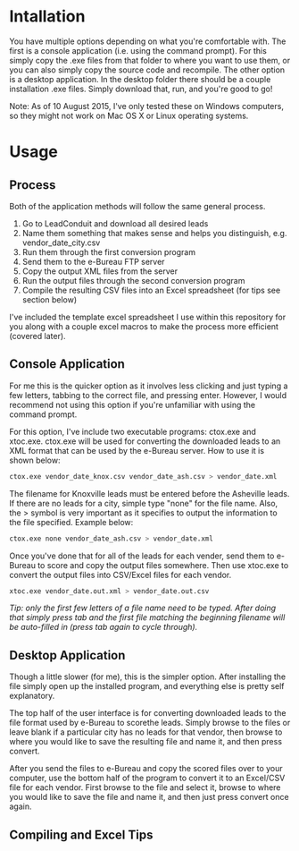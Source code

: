 Intallation
=============

You have multiple options depending on what you're comfortable with. The first
is a console application (i.e. using the command prompt). For this simply copy
the .exe files from that folder to where you want to use them, or you can also
simply copy the source code and recompile. The other option is a desktop
application. In the desktop folder there should be a couple installation .exe
files. Simply download that, run, and you're good to go!

Note: As of 10 August 2015, I've only tested these on Windows computers, so they
might not work on Mac OS X or Linux operating systems.

Usage
=======

Process
---------

Both of the application methods will follow the same general process.

1. Go to LeadConduit and download all desired leads
2. Name them something that makes sense and helps you distinguish, e.g. vendor_date_city.csv
3. Run them through the first conversion program
4. Send them to the e-Bureau FTP server
5. Copy the output XML files from the server
6. Run the output files through the second conversion program
7. Compile the resulting CSV files into an Excel spreadsheet (for tips see section below)

I've included the template excel spreadsheet I use within this repository for you
along with a couple excel macros to make the process more efficient (covered later).

Console Application
-----------------------

For me this is the quicker option as it involves less clicking and just typing
a few letters, tabbing to the correct file, and pressing enter. However, I 
would recommend not using this option if you're unfamiliar with using the 
command prompt.

For this option, I've include two executable programs: ctox.exe and xtoc.exe. ctox.exe 
will be used for converting the downloaded leads to an XML format that can be used
by the e-Bureau server. How to use it is shown below:

```bash
ctox.exe vendor_date_knox.csv vendor_date_ash.csv > vendor_date.xml
```

The filename for Knoxville leads must be entered before the Asheville leads. If there are
no leads for a city, simple type "none" for the file name. Also, the > symbol is very important
as it specifies to output the information to the file specified. Example below:

```bash
ctox.exe none vendor_date_ash.csv > vendor_date.xml
```

Once you've done that for all of the leads for each vender, send them to e-Bureau to score
and copy the output files somewhere. Then use xtoc.exe to convert the output files into 
CSV/Excel files for each vendor.

```bash
xtoc.exe vendor_date.out.xml > vendor_date.out.csv
```

*Tip: only the first few letters of a file name need to be typed. After doing that simply press tab 
and the first file matching the beginning filename will be auto-filled in (press tab again to cycle through).*

Desktop Application
----------------------

Though a little slower (for me), this is the simpler option. After installing the file simply
open up the installed program, and everything else is pretty self explanatory. 

The top half of the user interface is for converting downloaded leads to the 
file format used by e-Bureau to scorethe leads. Simply browse to the files or 
leave blank if a particular city has no leads for that vendor, then browse to 
where you would like to save the resulting file and name it, and then press
convert.

After you send the files to e-Bureau and copy the scored files over to your computer,
use the bottom half of the program to convert it to an Excel/CSV file for each vendor. First browse
to the file and select it, browse to where you would like to save the file and name it, 
and then just press convert once again.

Compiling and Excel Tips
--------------------------